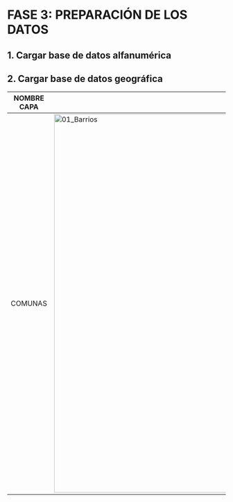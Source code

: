 
# FASE 3: PREPARACIÓN DE LOS DATOS
## 1. Cargar base de datos alfanumérica

## 2. Cargar base de datos geográfica
|NOMBRE CAPA|IMAGEN|
|-----|-----|
|COMUNAS|<img width="872" alt="01_Barrios" src="https://user-images.githubusercontent.com/45660997/61841977-2a374400-ae5c-11e9-83d9-876a44cbe353.png">|
